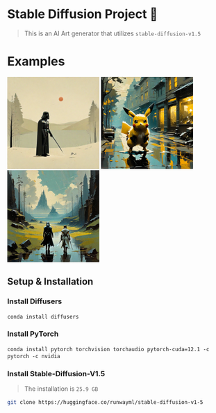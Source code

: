# Stable Diffusion Project 🎨

> This is an AI Art generator that utilizes `stable-diffusion-v1.5`

# Examples

<p float=left>
  <img src="./media/medieval darth vader.png" height=212px>
  <img src="./media/pokemon digital art.png" height=212px>
  <img src="./media/medieval star wars.png" height=212px>
</p>

## Setup & Installation

### Install Diffusers
```console
conda install diffusers
```

### Install PyTorch
```shell
conda install pytorch torchvision torchaudio pytorch-cuda=12.1 -c pytorch -c nvidia
```

### Install Stable-Diffusion-V1.5
> The installation is `25.9 GB`

```sh
git clone https://huggingface.co/runwayml/stable-diffusion-v1-5
```
